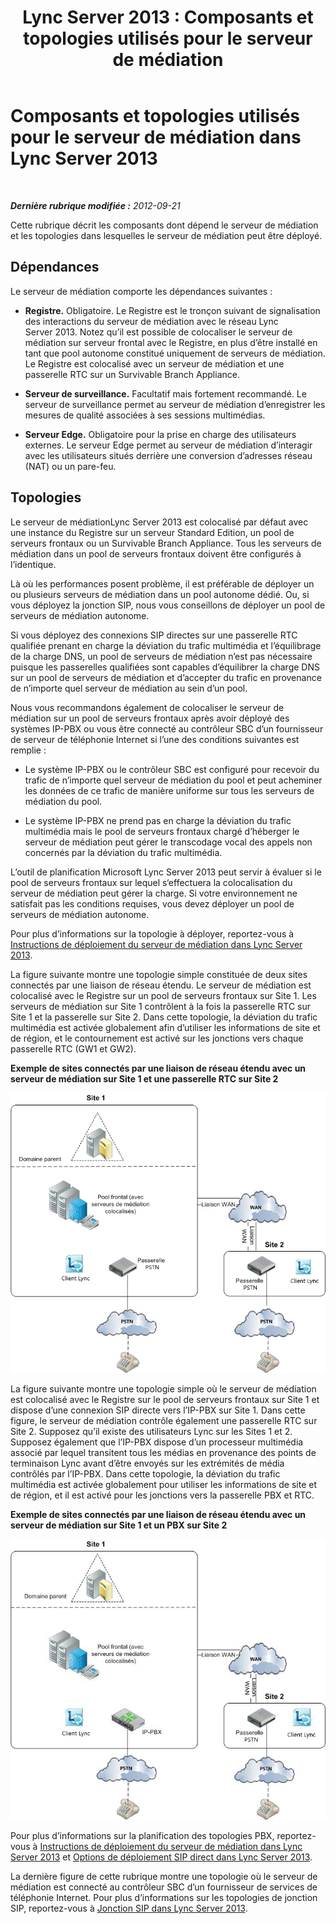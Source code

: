 ﻿---
title: 'Lync Server 2013 : Composants et topologies utilisés pour le serveur de médiation'
TOCTitle: Composants et topologies utilisés pour le serveur de médiation
ms:assetid: 71397168-36c3-4d21-b8ef-db6a751634ee
ms:mtpsurl: https://technet.microsoft.com/fr-fr/library/Gg398537(v=OCS.15)
ms:contentKeyID: 49297667
ms.date: 05/20/2016
mtps_version: v=OCS.15
ms.translationtype: HT
---

# Composants et topologies utilisés pour le serveur de médiation dans Lync Server 2013

 

_**Dernière rubrique modifiée :** 2012-09-21_

Cette rubrique décrit les composants dont dépend le serveur de médiation et les topologies dans lesquelles le serveur de médiation peut être déployé.

## Dépendances

Le serveur de médiation comporte les dépendances suivantes :

  - **Registre.** Obligatoire. Le Registre est le tronçon suivant de signalisation des interactions du serveur de médiation avec le réseau Lync Server 2013. Notez qu’il est possible de colocaliser le serveur de médiation sur serveur frontal avec le Registre, en plus d’être installé en tant que pool autonome constitué uniquement de serveurs de médiation. Le Registre est colocalisé avec un serveur de médiation et une passerelle RTC sur un Survivable Branch Appliance.

  - **Serveur de surveillance.** Facultatif mais fortement recommandé. Le serveur de surveillance permet au serveur de médiation d’enregistrer les mesures de qualité associées à ses sessions multimédias.

  - **Serveur Edge.** Obligatoire pour la prise en charge des utilisateurs externes. Le serveur Edge permet au serveur de médiation d’interagir avec les utilisateurs situés derrière une conversion d’adresses réseau (NAT) ou un pare-feu.

## Topologies

Le serveur de médiationLync Server 2013 est colocalisé par défaut avec une instance du Registre sur un serveur Standard Edition, un pool de serveurs frontaux ou un Survivable Branch Appliance. Tous les serveurs de médiation dans un pool de serveurs frontaux doivent être configurés à l’identique.

Là où les performances posent problème, il est préférable de déployer un ou plusieurs serveurs de médiation dans un pool autonome dédié. Ou, si vous déployez la jonction SIP, nous vous conseillons de déployer un pool de serveurs de médiation autonome.

Si vous déployez des connexions SIP directes sur une passerelle RTC qualifiée prenant en charge la déviation du trafic multimédia et l’équilibrage de la charge DNS, un pool de serveurs de médiation n’est pas nécessaire puisque les passerelles qualifiées sont capables d’équilibrer la charge DNS sur un pool de serveurs de médiation et d’accepter du trafic en provenance de n’importe quel serveur de médiation au sein d’un pool.

Nous vous recommandons également de colocaliser le serveur de médiation sur un pool de serveurs frontaux après avoir déployé des systèmes IP-PBX ou vous être connecté au contrôleur SBC d’un fournisseur de serveur de téléphonie Internet si l’une des conditions suivantes est remplie :

  - Le système IP-PBX ou le contrôleur SBC est configuré pour recevoir du trafic de n’importe quel serveur de médiation du pool et peut acheminer les données de ce trafic de manière uniforme sur tous les serveurs de médiation du pool.

  - Le système IP-PBX ne prend pas en charge la déviation du trafic multimédia mais le pool de serveurs frontaux chargé d’héberger le serveur de médiation peut gérer le transcodage vocal des appels non concernés par la déviation du trafic multimédia.

L’outil de planification Microsoft Lync Server 2013 peut servir à évaluer si le pool de serveurs frontaux sur lequel s‘effectuera la colocalisation du serveur de médiation peut gérer la charge. Si votre environnement ne satisfait pas les conditions requises, vous devez déployer un pool de serveurs de médiation autonome.

Pour plus d’informations sur la topologie à déployer, reportez-vous à [Instructions de déploiement du serveur de médiation dans Lync Server 2013](lync-server-2013-deployment-guidelines-for-mediation-server.md).

La figure suivante montre une topologie simple constituée de deux sites connectés par une liaison de réseau étendu. Le serveur de médiation est colocalisé avec le Registre sur un pool de serveurs frontaux sur Site 1. Les serveurs de médiation sur Site 1 contrôlent à la fois la passerelle RTC sur Site 1 et la passerelle sur Site 2. Dans cette topologie, la déviation du trafic multimédia est activée globalement afin d’utiliser les informations de site et de région, et le contournement est activé sur les jonctions vers chaque passerelle RTC (GW1 et GW2).

**Exemple de sites connectés par une liaison de réseau étendu avec un serveur de médiation sur Site 1 et une passerelle RTC sur Site 2**

![Topologie vocale avec passerelle WAN de serveur de médiation](images/Gg398537.67872e61-1444-447b-918c-abe89abc3004(OCS.15).jpg "Topologie vocale avec passerelle WAN de serveur de médiation")

La figure suivante montre une topologie simple où le serveur de médiation est colocalisé avec le Registre sur le pool de serveurs frontaux sur Site 1 et dispose d’une connexion SIP directe vers l’IP-PBX sur Site 1. Dans cette figure, le serveur de médiation contrôle également une passerelle RTC sur Site 2. Supposez qu’il existe des utilisateurs Lync sur les Sites 1 et 2. Supposez également que l’IP-PBX dispose d’un processeur multimédia associé par lequel transitent tous les médias en provenance des points de terminaison Lync avant d’être envoyés sur les extrémités de média contrôlés par l’IP-PBX. Dans cette topologie, la déviation du trafic multimédia est activée globalement pour utiliser les informations de site et de région, et il est activé pour les jonctions vers la passerelle PBX et RTC.

**Exemple de sites connectés par une liaison de réseau étendu avec un serveur de médiation sur Site 1 et un PBX sur Site 2**

![Topologie vocale - PBX WAN de serveur de médiation](images/Gg398537.df6c8a5b-8431-4187-907d-ff5ca26eeeec(OCS.15).jpg "Topologie vocale - PBX WAN de serveur de médiation")

Pour plus d’informations sur la planification des topologies PBX, reportez-vous à [Instructions de déploiement du serveur de médiation dans Lync Server 2013](lync-server-2013-deployment-guidelines-for-mediation-server.md) et [Options de déploiement SIP direct dans Lync Server 2013](lync-server-2013-direct-sip-deployment-options.md).

La dernière figure de cette rubrique montre une topologie où le serveur de médiation est connecté au contrôleur SBC d’un fournisseur de services de téléphonie Internet. Pour plus d’informations sur les topologies de jonction SIP, reportez-vous à [Jonction SIP dans Lync Server 2013](lync-server-2013-sip-trunking.md).

